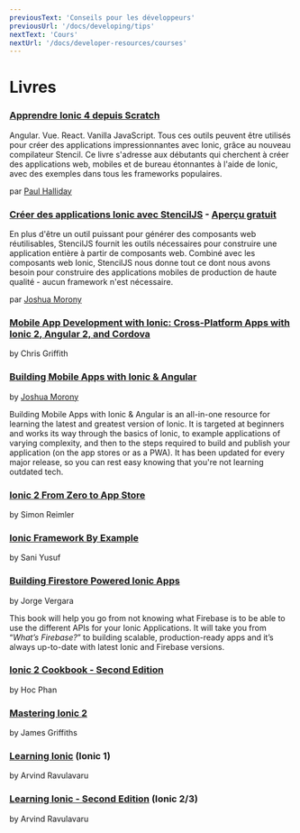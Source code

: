 ```yaml
---
previousText: 'Conseils pour les développeurs'
previousUrl: '/docs/developing/tips'
nextText: 'Cours'
nextUrl: '/docs/developer-resources/courses'
---
```


# Livres

### [Apprendre Ionic 4 depuis Scratch](https://leanpub.com/learnionic4fromscratch)

Angular. Vue. React. Vanilla JavaScript. Tous ces outils peuvent être utilisés pour créer des applications impressionnantes avec Ionic, grâce au nouveau compilateur Stencil. Ce livre s'adresse aux débutants qui cherchent à créer des applications web, mobiles et de bureau étonnantes à l'aide de Ionic, avec des exemples dans tous les frameworks populaires.

par [Paul Halliday](https:://developer.school)

### [Créer des applications Ionic avec StencilJS](https://www.joshmorony.com/creating-ionic-applications-with-stencil-js/) - [Aperçu gratuit](https://cdn2.hubspot.net/hubfs/3776657/PREVIEW-Creating-Ionic-Apps-with-StencilJS.pdf)

En plus d'être un outil puissant pour générer des composants web réutilisables, StencilJS fournit les outils nécessaires pour construire une application entière à partir de composants web. Combiné avec les composants web Ionic, StencilJS nous donne tout ce dont nous avons besoin pour construire des applications mobiles de production de haute qualité - aucun framework n'est nécessaire.

par [Joshua Morony](https://www.joshmorony.com/blog)

### [Mobile App Development with Ionic: Cross-Platform Apps with Ionic 2, Angular 2, and Cordova](https://www.amazon.com/Mobile-App-Development-Ionic-Cross-Platform/dp/1491937785/ref=sr_1_2?ie=UTF8&qid=1464183332&sr=8-2&keywords=ionic+2)

by Chris Griffith

### [Building Mobile Apps with Ionic & Angular](https://www.joshmorony.com/building-mobile-apps-with-ionic-2/)

by [Joshua Morony](https://www.joshmorony.com/blog)

Building Mobile Apps with Ionic & Angular is an all-in-one resource for learning the latest and greatest version of Ionic. It is targeted at beginners and works its way through the basics of Ionic, to example applications of varying complexity, and then to the steps required to build and publish your application (on the app stores or as a PWA). It has been updated for every major release, so you can rest easy knowing that you're not learning outdated tech.

### [Ionic 2 From Zero to App Store](https://devdactic.com/zero-to-app)

by Simon Reimler

### [Ionic Framework By Example](https://www.packtpub.com/application-development/ionic-framework-example)

by Sani Yusuf

### [Building Firestore Powered Ionic Apps](https://javebratt.com/ionic-firebase-book/)

by Jorge Vergara

This book will help you go from not knowing what Firebase is to be able to use the different APIs for your Ionic Applications. It will take you from “*What’s Firebase?*” to building scalable, production-ready apps and it’s always up-to-date with latest Ionic and Firebase versions.

### [Ionic 2 Cookbook - Second Edition](https://www.amazon.com/Ionic-Cookbook-Second-Hoc-Phan-ebook/dp/B01C4D9VWS?ie=UTF8&keywords=ionic%202&qid=1464183332&ref_=sr_1_3&sr=8-3)

by Hoc Phan

### [Mastering Ionic 2](https://www.leanpub.com/masteringionic2)

by James Griffiths

### [Learning Ionic](https://www.packtpub.com/in/application-development/learning-ionic) (Ionic 1)

by Arvind Ravulavaru

### [Learning Ionic - Second Edition](https://www.packtpub.com/in/web-development/learning-ionic-second-edition) (Ionic 2/3)

by Arvind Ravulavaru